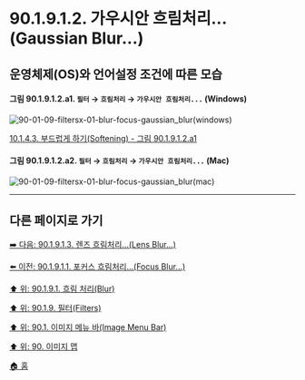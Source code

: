 # 90.1.9.1.2. 가우시안 흐림처리...(Gaussian Blur...)
## 운영체제(OS)와 언어설정 조건에 따른 모습

<a id="90-01-09-01-02-a1"></a>

#### 그림 90.1.9.1.2.a1. `필터` → `흐림처리` → `가우시안 흐림처리...` (Windows)
![90-01-09-filtersx-01-blur-focus-gaussian_blur(windows)](https://github.com/wonder13662/gimp/assets/15767104/6ce59f61-1e4a-4d6e-a14c-32b2ffe1cb77)

[10.1.4.3. 부드럽게 하기(Softening) - 그림 90.1.9.1.2.a1](./10-01-04-03-softening.md#90-01-09-01-02-a1)

<a id="90-01-09-01-02-a2"></a>

#### 그림 90.1.9.1.2.a2. `필터` → `흐림처리` → `가우시안 흐림처리...` (Mac)
![90-01-09-filtersx-01-blur-focus-gaussian_blur(mac)](https://github.com/wonder13662/gimp/assets/15767104/ab7744aa-cbd7-44a2-8e50-c1a0db77593f)

***

## 다른 페이지로 가기

[➡️ 다음: 90.1.9.1.3. 렌즈 흐림처리...(Lens Blur...)](./90-01-09-filtersx-01-blurx-03-lens_blur.md)

[⬅️ 이전: 90.1.9.1.1. 포커스 흐림처리...(Focus Blur...)](./90-01-09-filtersx-01-blurx-01-focus_blur.md)

[⬆️ 위: 90.1.9.1. 흐림 처리(Blur)](./90-01-09-filtersx-01-blur.md)

[⬆️ 위: 90.1.9. 필터(Filters)](./90-01-09-filters.md)

[⬆️ 위: 90.1. 이미지 메뉴 바(Image Menu Bar)](./90-01-00-image-menu-bar.md)

[⬆️ 위: 90. 이미지 맵](./90-00-image-map.md)

[🏠 홈](./00-home.md)
